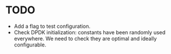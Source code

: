 TODO
====

- Add a flag to test configuration.
- Check DPDK initialization: constants have been randomly used everywhere. We
  need to check they are optimal and ideally configurable.

